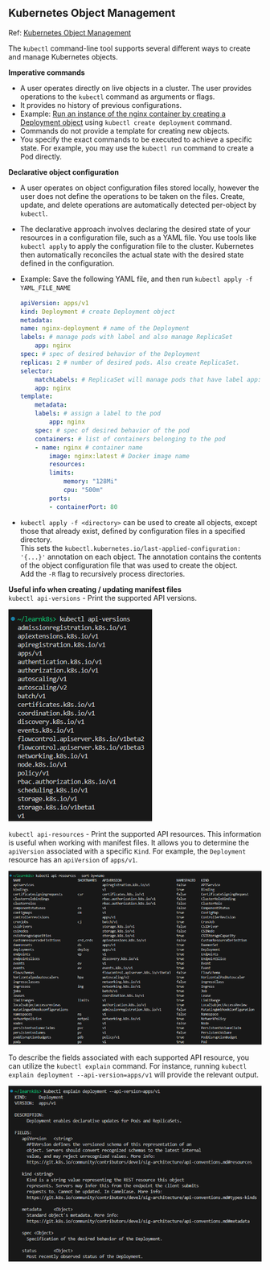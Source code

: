 ## Kubernetes Object Management

Ref: [Kubernetes Object Management](https://kubernetes.io/docs/concepts/overview/working-with-objects/object-management/)

The `kubectl` command-line tool supports several different ways to create and manage Kubernetes objects.

**Imperative commands**
* A user operates directly on live objects in a cluster. The user provides operations to the `kubectl` command as arguments or flags.
* It provides no history of previous configurations.
* Example: [Run an instance of the nginx container by creating a Deployment object](k8s-lab-kubectl.md#kubectl-imperative) using `kubectl create deployment` command.
* Commands do not provide a template for creating new objects.
* You specify the exact commands to be executed to achieve a specific state. For example, you may use the `kubectl run` command to create a Pod directly.

**Declarative object configuration**
* A user operates on object configuration files stored locally, however the user does not define the operations to be taken on the files. Create, update, and delete operations are automatically detected per-object by `kubectl`.
* The declarative approach involves declaring the desired state of your resources in a configuration file, such as a YAML file. You use tools like `kubectl apply` to apply the configuration file to the cluster. Kubernetes then automatically reconciles the actual state with the desired state defined in the configuration.
* Example: Save the following YAML file, and then run `kubectl apply -f YAML_FILE_NAME` 

    ```yaml
    apiVersion: apps/v1
    kind: Deployment # create Deployment object
    metadata:
    name: nginx-deployment # name of the Deployment
    labels: # manage pods with label and also manage ReplicaSet
        app: nginx
    spec: # spec of desired behavior of the Deployment
    replicas: 2 # number of desired pods. Also create ReplicaSet.   
    selector:
        matchLabels: # ReplicaSet will manage pods that have label app: nginx
        app: nginx
    template:
        metadata:
        labels: # assign a label to the pod
            app: nginx
        spec: # spec of desired behavior of the pod
        containers: # list of containers belonging to the pod
        - name: nginx # container name
            image: nginx:latest # Docker image name
            resources:
            limits:
                memory: "128Mi"
                cpu: "500m"
            ports:
            - containerPort: 80
    ```
* `kubectl apply -f <directory>` can be used to create all objects, except those that already exist, defined by configuration files in a specified directory.  
This sets the `kubectl.kubernetes.io/last-applied-configuration: '{...}'` annotation on each object. The annotation contains the contents of the object configuration file that was used to create the object.  
Add the `-R` flag to recursively process directories.  

**Useful info when creating / updating manifest files**  
`kubectl api-versions` - Print the supported API versions.  

![kubectl-api-versions](images/kubectl-api-versions.png)

`kubectl api-resources` - Print the supported API resources. This information is useful when working with manifest files. It allows you to determine the `apiVersion` associated with a specific `Kind`.  For example, the `Deployment` resource has an `apiVersion` of `apps/v1`.  

![kubectl-api-resources](images/kubectl-api-resources.png)

To describe the fields associated with each supported API resource, you can utilize the `kubectl explain` command. For instance, running `kubectl explain deployment --api-version=apps/v1` will provide the relevant output.  

![kubectl-explain-deployment](images/kubectl-explain-deployment.png)
